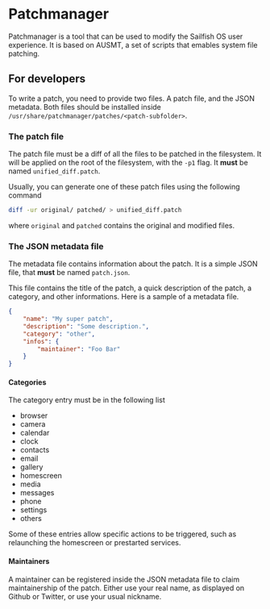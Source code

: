 # Patchmanager

Patchmanager is a tool that can be used to modify the Sailfish OS user experience.
It is based on AUSMT, a set of scripts that emables system file patching.

## For developers

To write a patch, you need to provide two files. A patch file, and the JSON metadata.
Both files should be installed inside `/usr/share/patchmanager/patches/<patch-subfolder>`.

### The patch file

The patch file must be a diff of all the files to be patched in the filesystem. It will
be applied on the root of the filesystem, with the `-p1` flag. It **must** be named 
`unified_diff.patch`.

Usually, you can generate one of these patch files using the following command

```bash
diff -ur original/ patched/ > unified_diff.patch
```

where `original` and `patched` contains the original and modified files.

### The JSON metadata file

The metadata file contains information about the patch. It is a simple JSON file, that **must**
be named `patch.json`.

This file contains the title of the patch, a quick description of the patch, a category,
and other informations. Here is a sample of a metadata file.

```json
{
    "name": "My super patch",
    "description": "Some description.",
    "category": "other",
    "infos": {
        "maintainer": "Foo Bar"
    }
}
```

#### Categories

The category entry must be in the following list
- browser
- camera
- calendar
- clock
- contacts
- email
- gallery
- homescreen
- media
- messages
- phone
- settings
- others

Some of these entries allow specific actions to be triggered, such as relaunching the homescreen
or prestarted services.

#### Maintainers

A maintainer can be registered inside the JSON metadata file to claim maintainership of the patch. 
Either use your real name, as displayed on Github or Twitter, or use your usual nickname.
